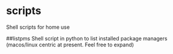 # scripts
Shell scripts for home use

##listpms
Shell script in python to list installed package managers (macos/linux centric at present. Feel free to expand)
